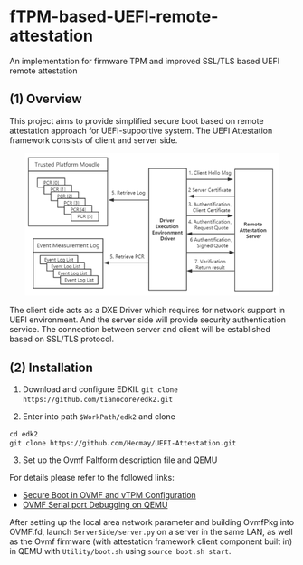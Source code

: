 # fTPM-based-UEFI-remote-attestation

An implementation for firmware TPM and improved SSL/TLS based UEFI remote attestation

## (1) Overview
This project aims to provide simplified secure boot based on remote attestation approach for UEFI-supportive system. The UEFI Attestation framework consists of client and server side. 

<p align="center">
<img src="Docs/Arch.png" width="450">
</p>

The client side acts as a DXE Driver which requires for network support in UEFI environment. And the server side will provide security authentication service. The connection between server and client will be established based on SSL/TLS protocol.

## (2) Installation

1. Download and configure EDKII.
`git clone https://github.com/tianocore/edk2.git`

2. Enter into path `$WorkPath/edk2` and clone
```
cd edk2
git clone https://github.com/Hecmay/UEFI-Attestation.git
```
3. Set up the Ovmf Paltform description file and QEMU

For details please refer to the followed links:
* [Secure Boot in OVMF and vTPM Configuration](https://www.jianshu.com/p/79f08434bbf0)
* [OVMF Serial port Debugging on QEMU](https://www.jianshu.com/p/7baa7c1db17f)

After setting up the local area network parameter and building OvmfPkg into OVMF.fd, launch `ServerSide/server.py` on a server in the same LAN, as well as the Ovmf firmware (with attestation framework client component built in) in QEMU with `Utility/boot.sh` using `source boot.sh start`.  

